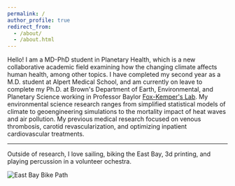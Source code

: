 ```yaml
---
permalink: /
author_profile: true
redirect_from: 
  - /about/
  - /about.html
---
```


Hello! I am a MD-PhD student in Planetary Health, which is a new collaborative academic field examining how the changing climate affects human health, among other topics. I have completed my second year as a M.D. student at Alpert Medical School, and am currently on leave to complete my Ph.D. at Brown's Department of Earth, Environmental, and Planetary Science working in Professor Baylor [Fox-Kemper's Lab](https://fox-kemper.com/). My environmental science research ranges from simplified statistical models of climate to geoengineering simulations to the mortality impact of heat waves and air pollution. My previous medical research focused on venous thrombosis, carotid revascularization, and optimizing inpatient cardiovascular treatments.



*************

Outside of research, I love sailing, biking the East Bay, 3d printing, and playing percussion in a volunteer ochestra.

![East Bay Bike Path](/images/EastBayBikePath.png)

